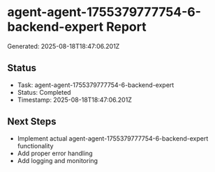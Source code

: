 # agent-agent-1755379777754-6-backend-expert Report

Generated: 2025-08-18T18:47:06.201Z

## Status
- Task: agent-agent-1755379777754-6-backend-expert
- Status: Completed
- Timestamp: 2025-08-18T18:47:06.201Z

## Next Steps
- Implement actual agent-agent-1755379777754-6-backend-expert functionality
- Add proper error handling
- Add logging and monitoring
